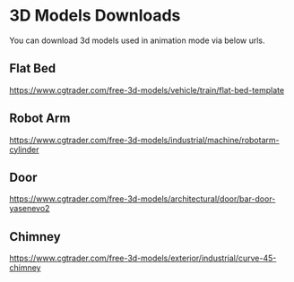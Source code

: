 # 3D Models Downloads

You can download 3d models used in animation mode via below urls.

## Flat Bed
https://www.cgtrader.com/free-3d-models/vehicle/train/flat-bed-template

## Robot Arm
https://www.cgtrader.com/free-3d-models/industrial/machine/robotarm-cylinder

## Door
https://www.cgtrader.com/free-3d-models/architectural/door/bar-door-yasenevo2

## Chimney
https://www.cgtrader.com/free-3d-models/exterior/industrial/curve-45-chimney
